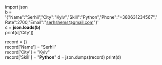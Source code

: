 import json  
b = '{"Name":"Serhii","City":"Kyiv","Skill":"Python","Phone":"+380631234567","Rate":2700,"Email":"serhshems@gmail.com"}'  
c = **json.loads(b)**  
print(c['City'])  
  
record = {}  
record['Name'] = "Serhii"  
record['City'] = "Kyiv"  
record['Skill'] = "**Python**"
d = json.dumps(record)
print(d)
